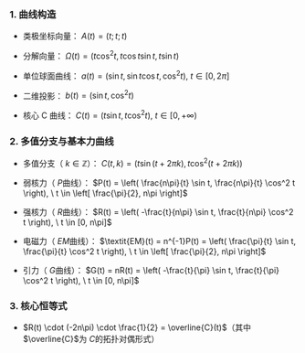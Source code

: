 

### 1. 曲线构造

*   类极坐标向量： $A(t) = (t; t; t)$ 

*   分解向量： $\Omega(t) = \left( t\cos^2 t, t\cos t \sin t, t\sin t \right)$

*   单位球面曲线： $a(t) = \left( \sin t, \sin t \cos t, \cos^2 t \right), \ t \in [0, 2\pi]$

*   二维投影： $b(t) = \left( \sin t, \cos^2 t \right)$

*   核心 C 曲线： $C(t) = \left( t\sin t, t\cos^2 t \right), \ t \in [0, +\infty)$

### 2. 多值分支与基本力曲线

*   多值分支（ $k \in \mathbb{Z}$）： $C(t, k) = \left( t\sin(t + 2\pi k), t\cos^2(t + 2\pi k) \right)$

*   弱核力（ $P$曲线）： $P(t) = \left( \frac{n\pi}{t} \sin t, \frac{n\pi}{t} \cos^2 t \right), \ t \in \left[ \frac{\pi}{2}, n\pi \right]$

*   强核力（ $R$曲线）： $R(t) = \left( -\frac{t}{n\pi} \sin t, \frac{t}{n\pi} \cos^2 t \right), \ t \in [0, n\pi]$

*   电磁力（ $EM$曲线）： $\textit{EM}(t) = n^{-1}P(t) = \left( \frac{\pi}{t} \sin t, \frac{\pi}{t} \cos^2 t \right), \ t \in \left[ \frac{\pi}{2}, n\pi \right]$

*   引力（ $G$曲线）： $G(t) = nR(t) = \left( -\frac{t}{\pi} \sin t, \frac{t}{\pi} \cos^2 t \right), \ t \in [0, n\pi]$

### 3. 核心恒等式

*   $R(t) \cdot (-2n\pi) \cdot \frac{1}{2} = \overline{C}(t)$（其中 $\overline{C}$为 $C$的拓扑对偶形式）
